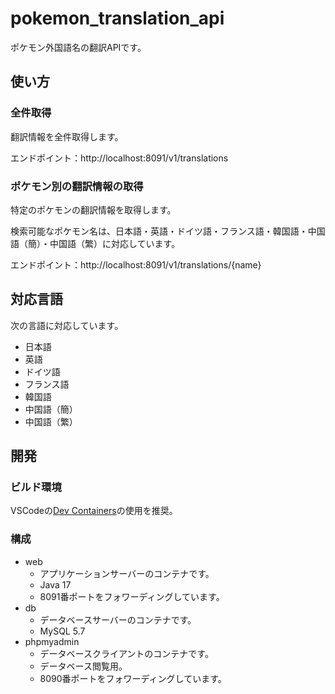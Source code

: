 # pokemon_translation_api
ポケモン外国語名の翻訳APIです。

## 使い方
### 全件取得
翻訳情報を全件取得します。

エンドポイント：http://localhost:8091/v1/translations

### ポケモン別の翻訳情報の取得
特定のポケモンの翻訳情報を取得します。

検索可能なポケモン名は、日本語・英語・ドイツ語・フランス語・韓国語・中国語（簡）・中国語（繁）に対応しています。

エンドポイント：http://localhost:8091/v1/translations/{name}


## 対応言語
次の言語に対応しています。
* 日本語
* 英語
* ドイツ語
* フランス語
* 韓国語
* 中国語（簡）
* 中国語（繁）

## 開発
### ビルド環境
VSCodeの[Dev Containers](https://marketplace.visualstudio.com/items?itemName=ms-vscode-remote.remote-containers)の使用を推奨。

### 構成
* web
  * アプリケーションサーバーのコンテナです。
  * Java 17
  * 8091番ポートをフォワーディングしています。
* db
  * データベースサーバーのコンテナです。
  * MySQL 5.7
* phpmyadmin
  * データベースクライアントのコンテナです。
  * データベース閲覧用。
  * 8090番ポートをフォワーディングしています。
